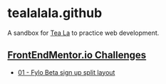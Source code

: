 # tealalala.github

A sandbox for [Tea La](https://teala.xyz/) to practice web development.

## [FrontEndMentor.io Challenges](https://frontendmentor.io/)
* [01 - Fylo Beta sign up split layout](frontmentmentor-vanilla/01-fylo-beta/index.html)
